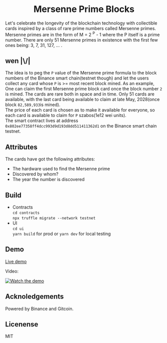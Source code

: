 <h1 align="center"> Mersenne Prime Blocks</h1>  
Let's celebrate the longevity of the blockchain technology with collectible cards inspired by a class of rare prime numbers called Mersenne primes.
Mersenne primes are in the form of M = 2 <sup>P</sup> - 1 where the P itself is a prime number. There are only 51 Mersenne primes in existence with the first few ones being:  3, 7, 31, 127, ... .  

## wen |\\/|
The idea is to peg the `P` value of the Mersenne prime formula to the block numbers of the Binance smart chain(testnet though) and let the users collect any card whose `P` is >= most recent block mined. As an example, One can claim the first Mersenne prime block card once the block number `2` is mined. The cards are rare both in space and in time. Only 51 cards are available, with the last card being available to claim at late May, 2028(once block `82,589,933`is mined).  
The price of each card is chosen as to make it available for everyone, so each card is available to claim for `P` szabos(1e12 wei units).  
The smart contract lives at address `0x802ee77358ff4dcc993d9d193d8dd511411362d1` on the Binance smart chain testnet.  

## Attributes  
The cards have got the following attributes:  
- The hardware used to find the Mersenne prime  
- Discovered by whom?
- The year the number is discovered

## Build  
- Contracts  
  `cd contracts`  
  `npx truffle migrate --network testnet`  
- UI  
  `cd ui`  
  `yarn build` for prod or `yarn dev` for local testing  

## Demo
[Live demo](https://siasky.net/_A3r0lu1GEAQCP63zMKeroeFYR5ur2Yl0eJ6i85AlI7jfQ/)  

Video:  
<p align="center">

[![Watch the demo](https://img.youtube.com/vi/ap9jBFzb6nE/maxresdefault.jpg)](https://www.youtube.com/watch?v=ap9jBFzb6nE)
</p> 

## Acknoledgements
Powered by Binance and Gitcoin.

## Licenense
MIT
